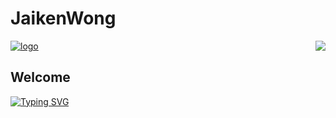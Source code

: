# JaikenWong

<div>
    <p align="left">
        <a href="https://jaikenwong.github.io/" target="_blank" rel="noopener noreferrer">
            <img src="niubi.png" alt="logo" />
        </a>
        <a>
        <img align="right" src="https://github-readme-stats.vercel.app/api?username=JaikenWong&show_icons=true&icon_color=805AD5&text_color=718096&bg_color=ffffff&hide_title=true" />
        </a>
    </p>
</div>

## Welcome

<a href="https://git.io/typing-svg"><img src="https://readme-typing-svg.demolab.com?font=Fira+Code&pause=1000&color=04BBFF&random=false&width=435&lines=+%F0%9F%8D%B5+%E4%BA%BA%E8%8E%AB%E8%B8%AC%E4%BA%8E%E5%B1%B1%EF%BC%8C%E8%80%8C%E8%B8%AC%E4%BA%8E%E5%9E%A4" alt="Typing SVG" /></a>

